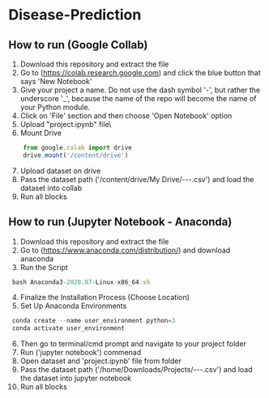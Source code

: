 # Disease-Prediction


## How to run (Google Collab)
1. Download this repository and extract the file
2. Go to (https://colab.research.google.com) and click the blue button that says 'New Notebook'
3. Give your project a name. Do not use the dash symbol '-', but rather the underscore '_', because the name of the repo will become the name of your Python module.
4. Click on 'File' section and then choose 'Open Notebook' option
5. Upload "project.ipynb" file\
6. Mount Drive
```javascript
    from google.colab import drive
    drive.mount('/content/drive')
```  
7. Upload dataset on drive
8. Pass the dataset path ('/content/drive/My Drive/---.csv') and load the dataset into collab
9. Run all blocks

## How to run (Jupyter Notebook - Anaconda)
1. Download this repository and extract the file
2. Go to (https://www.anaconda.com/distribution/) and download anaconda 
3. Run the Script 
```javascript
 bash Anaconda3-2020.07-Linux-x86_64.sh
```  
4. Finalize the Installation Process (Choose Location)
5. Set Up Anaconda Environments
```javascript
 conda create --name user_environment python=3
 conda activate user_environment
``` 
6. Then go to terminal/cmd prompt and navigate to your project folder 
7. Run ('jupyter notebook') commenad
8. Open dataset and 'project.ipynb' file from folder
8. Pass the dataset path ('/home/Downloads/Projects/---.csv') and load the dataset into jupyter notebook
9. Run all blocks
